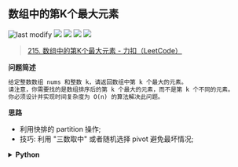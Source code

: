 ## 数组中的第K个最大元素
<!--START_SECTION:badge-->

![last modify](https://img.shields.io/static/v1?label=last%20modify&message=2024-09-03%2004%3A18%3A19&color=yellowgreen&style=flat-square)
[![](https://img.shields.io/static/v1?label=&message=%E4%B8%AD%E7%AD%89&color=yellow&style=flat-square)](../../../README.md#中等)
[![](https://img.shields.io/static/v1?label=&message=LeetCode&color=green&style=flat-square)](../../../README.md#leetcode)
[![](https://img.shields.io/static/v1?label=&message=%E6%8E%92%E5%BA%8F&color=blue&style=flat-square)](../../../README.md#排序)
[![](https://img.shields.io/static/v1?label=&message=LeetCode%20Hot%20100&color=blue&style=flat-square)](../../../README.md#leetcode-hot-100)

<!--END_SECTION:badge-->
<!--START_SECTION:badge-->
<!--END_SECTION:badge-->
<!--info
tags: [排序, lc100]
source: LeetCode
level: 中等
number: '0215'
name: 数组中的第K个最大元素
companies: []
-->

> [215. 数组中的第K个最大元素 - 力扣（LeetCode）](https://leetcode.cn/problems/kth-largest-element-in-an-array/?favorite=2cktkvj)

<summary><b>问题简述</b></summary>

```txt
给定整数数组 nums 和整数 k，请返回数组中第 k 个最大的元素。
请注意，你需要找的是数组排序后的第 k 个最大的元素，而不是第 k 个不同的元素。
你必须设计并实现时间复杂度为 O(n) 的算法解决此问题。
```

<!-- 
<details><summary><b>详细描述</b></summary>

```txt
```

</details>
-->

<!-- <div align="center"><img src="../../../_assets/xxx.png" height="300" /></div> -->

<summary><b>思路</b></summary>

- 利用快排的 partition 操作;
- 技巧: 利用 "三数取中" 或者随机选择 pivot 避免最坏情况;

<details><summary><b>Python</b></summary>

```python
class Solution:
    def findKthLargest(self, nums: List[int], k: int) -> int:
        
        def reset(l, r):

            # 三数取中
            # m = (l + r) // 2
            # if nums[l] < nums[m] < nums[r] or nums[r] < nums[m] < nums[l]:
            #     nums[m], nums[l] = nums[l], nums[m]
            # elif nums[l] < nums[r] < nums[m] or nums[m] < nums[r] < nums[l]:
            #     nums[r], nums[l] = nums[l], nums[r]
            
            # 随机
            i = random.randint(l, r)
            nums[l], nums[i] = nums[i], nums[l]

        def dfs(lo, hi):
            if lo >= hi: return

            reset(lo, hi - 1)  # 加速, 避免最坏情况
            p = nums[lo]
            l, r = lo, hi - 1
            while l < r:
                while l < r and nums[r] <= p: r -= 1
                while l < r and nums[l] >= p: l += 1
                nums[l], nums[r] = nums[r], nums[l]
            nums[l], nums[lo] = nums[lo], nums[l]

            if l > k - 1: dfs(lo, l)
            if l < k - 1: dfs(l + 1, hi)
        
        dfs(0, len(nums))
        return nums[k - 1]
```

</details>

<!-- 
<summary><b>相关问题</b></summary>

-->
